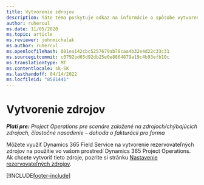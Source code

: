 ```yaml
---
title: Vytvorenie zdrojov
description: Táto téma poskytuje odkaz na informácie o spôsobe vytvorenia rezervovateľných zdrojov.
author: ruhercul
ms.date: 11/05/2020
ms.topic: article
ms.reviewer: johnmichalak
ms.author: ruhercul
ms.openlocfilehash: 081ea142cbc5257679ab78caa4b32e4d22c33c31
ms.sourcegitcommit: c0792bd65d92db25e0e8864879a19c4b93efb10c
ms.translationtype: MT
ms.contentlocale: sk-SK
ms.lasthandoff: 04/14/2022
ms.locfileid: "8581441"
---
```

# <a name="create-resources"></a>Vytvorenie zdrojov

_**Platí pre:** Project Operations pre scenáre založené na zdrojoch/chýbajúcich zdrojoch, čiastočné nasadenie – dohoda o fakturácii pro forma_

Môžete využiť Dynamics 365 Field Service na vytvorenie rezervovateľných zdrojov na použitie vo vašom prostredí Dynamics 365 Project Operations. Ak chcete vytvoriť tieto zdroje, pozrite si stránku [Nastavenie rezervovateľných zdrojov](/dynamics365/field-service/set-up-bookable-resources).


[!INCLUDE[footer-include](../includes/footer-banner.md)]